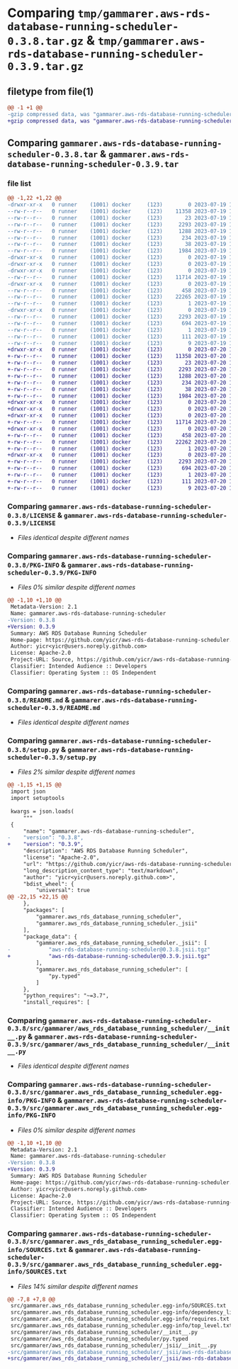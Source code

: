 # Comparing `tmp/gammarer.aws-rds-database-running-scheduler-0.3.8.tar.gz` & `tmp/gammarer.aws-rds-database-running-scheduler-0.3.9.tar.gz`

## filetype from file(1)

```diff
@@ -1 +1 @@
-gzip compressed data, was "gammarer.aws-rds-database-running-scheduler-0.3.8.tar", last modified: Wed Jul 19 19:15:59 2023, max compression
+gzip compressed data, was "gammarer.aws-rds-database-running-scheduler-0.3.9.tar", last modified: Thu Jul 20 19:15:20 2023, max compression
```

## Comparing `gammarer.aws-rds-database-running-scheduler-0.3.8.tar` & `gammarer.aws-rds-database-running-scheduler-0.3.9.tar`

### file list

```diff
@@ -1,22 +1,22 @@
-drwxr-xr-x   0 runner    (1001) docker     (123)        0 2023-07-19 19:15:59.335280 gammarer.aws-rds-database-running-scheduler-0.3.8/
--rw-r--r--   0 runner    (1001) docker     (123)    11358 2023-07-19 19:15:47.000000 gammarer.aws-rds-database-running-scheduler-0.3.8/LICENSE
--rw-r--r--   0 runner    (1001) docker     (123)       23 2023-07-19 19:15:47.000000 gammarer.aws-rds-database-running-scheduler-0.3.8/MANIFEST.in
--rw-r--r--   0 runner    (1001) docker     (123)     2293 2023-07-19 19:15:59.335280 gammarer.aws-rds-database-running-scheduler-0.3.8/PKG-INFO
--rw-r--r--   0 runner    (1001) docker     (123)     1288 2023-07-19 19:15:47.000000 gammarer.aws-rds-database-running-scheduler-0.3.8/README.md
--rw-r--r--   0 runner    (1001) docker     (123)      234 2023-07-19 19:15:47.000000 gammarer.aws-rds-database-running-scheduler-0.3.8/pyproject.toml
--rw-r--r--   0 runner    (1001) docker     (123)       38 2023-07-19 19:15:59.335280 gammarer.aws-rds-database-running-scheduler-0.3.8/setup.cfg
--rw-r--r--   0 runner    (1001) docker     (123)     1984 2023-07-19 19:15:47.000000 gammarer.aws-rds-database-running-scheduler-0.3.8/setup.py
-drwxr-xr-x   0 runner    (1001) docker     (123)        0 2023-07-19 19:15:59.331280 gammarer.aws-rds-database-running-scheduler-0.3.8/src/
-drwxr-xr-x   0 runner    (1001) docker     (123)        0 2023-07-19 19:15:59.331280 gammarer.aws-rds-database-running-scheduler-0.3.8/src/gammarer/
-drwxr-xr-x   0 runner    (1001) docker     (123)        0 2023-07-19 19:15:59.331280 gammarer.aws-rds-database-running-scheduler-0.3.8/src/gammarer/aws_rds_database_running_scheduler/
--rw-r--r--   0 runner    (1001) docker     (123)    11714 2023-07-19 19:15:47.000000 gammarer.aws-rds-database-running-scheduler-0.3.8/src/gammarer/aws_rds_database_running_scheduler/__init__.py
-drwxr-xr-x   0 runner    (1001) docker     (123)        0 2023-07-19 19:15:59.331280 gammarer.aws-rds-database-running-scheduler-0.3.8/src/gammarer/aws_rds_database_running_scheduler/_jsii/
--rw-r--r--   0 runner    (1001) docker     (123)      458 2023-07-19 19:15:47.000000 gammarer.aws-rds-database-running-scheduler-0.3.8/src/gammarer/aws_rds_database_running_scheduler/_jsii/__init__.py
--rw-r--r--   0 runner    (1001) docker     (123)    22265 2023-07-19 19:15:47.000000 gammarer.aws-rds-database-running-scheduler-0.3.8/src/gammarer/aws_rds_database_running_scheduler/_jsii/aws-rds-database-running-scheduler@0.3.8.jsii.tgz
--rw-r--r--   0 runner    (1001) docker     (123)        1 2023-07-19 19:15:47.000000 gammarer.aws-rds-database-running-scheduler-0.3.8/src/gammarer/aws_rds_database_running_scheduler/py.typed
-drwxr-xr-x   0 runner    (1001) docker     (123)        0 2023-07-19 19:15:59.331280 gammarer.aws-rds-database-running-scheduler-0.3.8/src/gammarer.aws_rds_database_running_scheduler.egg-info/
--rw-r--r--   0 runner    (1001) docker     (123)     2293 2023-07-19 19:15:59.000000 gammarer.aws-rds-database-running-scheduler-0.3.8/src/gammarer.aws_rds_database_running_scheduler.egg-info/PKG-INFO
--rw-r--r--   0 runner    (1001) docker     (123)      694 2023-07-19 19:15:59.000000 gammarer.aws-rds-database-running-scheduler-0.3.8/src/gammarer.aws_rds_database_running_scheduler.egg-info/SOURCES.txt
--rw-r--r--   0 runner    (1001) docker     (123)        1 2023-07-19 19:15:59.000000 gammarer.aws-rds-database-running-scheduler-0.3.8/src/gammarer.aws_rds_database_running_scheduler.egg-info/dependency_links.txt
--rw-r--r--   0 runner    (1001) docker     (123)      111 2023-07-19 19:15:59.000000 gammarer.aws-rds-database-running-scheduler-0.3.8/src/gammarer.aws_rds_database_running_scheduler.egg-info/requires.txt
--rw-r--r--   0 runner    (1001) docker     (123)        9 2023-07-19 19:15:59.000000 gammarer.aws-rds-database-running-scheduler-0.3.8/src/gammarer.aws_rds_database_running_scheduler.egg-info/top_level.txt
+drwxr-xr-x   0 runner    (1001) docker     (123)        0 2023-07-20 19:15:20.199902 gammarer.aws-rds-database-running-scheduler-0.3.9/
+-rw-r--r--   0 runner    (1001) docker     (123)    11358 2023-07-20 19:15:07.000000 gammarer.aws-rds-database-running-scheduler-0.3.9/LICENSE
+-rw-r--r--   0 runner    (1001) docker     (123)       23 2023-07-20 19:15:07.000000 gammarer.aws-rds-database-running-scheduler-0.3.9/MANIFEST.in
+-rw-r--r--   0 runner    (1001) docker     (123)     2293 2023-07-20 19:15:20.199902 gammarer.aws-rds-database-running-scheduler-0.3.9/PKG-INFO
+-rw-r--r--   0 runner    (1001) docker     (123)     1288 2023-07-20 19:15:07.000000 gammarer.aws-rds-database-running-scheduler-0.3.9/README.md
+-rw-r--r--   0 runner    (1001) docker     (123)      234 2023-07-20 19:15:07.000000 gammarer.aws-rds-database-running-scheduler-0.3.9/pyproject.toml
+-rw-r--r--   0 runner    (1001) docker     (123)       38 2023-07-20 19:15:20.199902 gammarer.aws-rds-database-running-scheduler-0.3.9/setup.cfg
+-rw-r--r--   0 runner    (1001) docker     (123)     1984 2023-07-20 19:15:07.000000 gammarer.aws-rds-database-running-scheduler-0.3.9/setup.py
+drwxr-xr-x   0 runner    (1001) docker     (123)        0 2023-07-20 19:15:20.195902 gammarer.aws-rds-database-running-scheduler-0.3.9/src/
+drwxr-xr-x   0 runner    (1001) docker     (123)        0 2023-07-20 19:15:20.195902 gammarer.aws-rds-database-running-scheduler-0.3.9/src/gammarer/
+drwxr-xr-x   0 runner    (1001) docker     (123)        0 2023-07-20 19:15:20.199902 gammarer.aws-rds-database-running-scheduler-0.3.9/src/gammarer/aws_rds_database_running_scheduler/
+-rw-r--r--   0 runner    (1001) docker     (123)    11714 2023-07-20 19:15:07.000000 gammarer.aws-rds-database-running-scheduler-0.3.9/src/gammarer/aws_rds_database_running_scheduler/__init__.py
+drwxr-xr-x   0 runner    (1001) docker     (123)        0 2023-07-20 19:15:20.199902 gammarer.aws-rds-database-running-scheduler-0.3.9/src/gammarer/aws_rds_database_running_scheduler/_jsii/
+-rw-r--r--   0 runner    (1001) docker     (123)      458 2023-07-20 19:15:07.000000 gammarer.aws-rds-database-running-scheduler-0.3.9/src/gammarer/aws_rds_database_running_scheduler/_jsii/__init__.py
+-rw-r--r--   0 runner    (1001) docker     (123)    22262 2023-07-20 19:15:07.000000 gammarer.aws-rds-database-running-scheduler-0.3.9/src/gammarer/aws_rds_database_running_scheduler/_jsii/aws-rds-database-running-scheduler@0.3.9.jsii.tgz
+-rw-r--r--   0 runner    (1001) docker     (123)        1 2023-07-20 19:15:07.000000 gammarer.aws-rds-database-running-scheduler-0.3.9/src/gammarer/aws_rds_database_running_scheduler/py.typed
+drwxr-xr-x   0 runner    (1001) docker     (123)        0 2023-07-20 19:15:20.199902 gammarer.aws-rds-database-running-scheduler-0.3.9/src/gammarer.aws_rds_database_running_scheduler.egg-info/
+-rw-r--r--   0 runner    (1001) docker     (123)     2293 2023-07-20 19:15:20.000000 gammarer.aws-rds-database-running-scheduler-0.3.9/src/gammarer.aws_rds_database_running_scheduler.egg-info/PKG-INFO
+-rw-r--r--   0 runner    (1001) docker     (123)      694 2023-07-20 19:15:20.000000 gammarer.aws-rds-database-running-scheduler-0.3.9/src/gammarer.aws_rds_database_running_scheduler.egg-info/SOURCES.txt
+-rw-r--r--   0 runner    (1001) docker     (123)        1 2023-07-20 19:15:20.000000 gammarer.aws-rds-database-running-scheduler-0.3.9/src/gammarer.aws_rds_database_running_scheduler.egg-info/dependency_links.txt
+-rw-r--r--   0 runner    (1001) docker     (123)      111 2023-07-20 19:15:20.000000 gammarer.aws-rds-database-running-scheduler-0.3.9/src/gammarer.aws_rds_database_running_scheduler.egg-info/requires.txt
+-rw-r--r--   0 runner    (1001) docker     (123)        9 2023-07-20 19:15:20.000000 gammarer.aws-rds-database-running-scheduler-0.3.9/src/gammarer.aws_rds_database_running_scheduler.egg-info/top_level.txt
```

### Comparing `gammarer.aws-rds-database-running-scheduler-0.3.8/LICENSE` & `gammarer.aws-rds-database-running-scheduler-0.3.9/LICENSE`

 * *Files identical despite different names*

### Comparing `gammarer.aws-rds-database-running-scheduler-0.3.8/PKG-INFO` & `gammarer.aws-rds-database-running-scheduler-0.3.9/PKG-INFO`

 * *Files 0% similar despite different names*

```diff
@@ -1,10 +1,10 @@
 Metadata-Version: 2.1
 Name: gammarer.aws-rds-database-running-scheduler
-Version: 0.3.8
+Version: 0.3.9
 Summary: AWS RDS Database Running Scheduler
 Home-page: https://github.com/yicr/aws-rds-database-running-scheduler.git
 Author: yicr<yicr@users.noreply.github.com>
 License: Apache-2.0
 Project-URL: Source, https://github.com/yicr/aws-rds-database-running-scheduler.git
 Classifier: Intended Audience :: Developers
 Classifier: Operating System :: OS Independent
```

### Comparing `gammarer.aws-rds-database-running-scheduler-0.3.8/README.md` & `gammarer.aws-rds-database-running-scheduler-0.3.9/README.md`

 * *Files identical despite different names*

### Comparing `gammarer.aws-rds-database-running-scheduler-0.3.8/setup.py` & `gammarer.aws-rds-database-running-scheduler-0.3.9/setup.py`

 * *Files 2% similar despite different names*

```diff
@@ -1,15 +1,15 @@
 import json
 import setuptools
 
 kwargs = json.loads(
     """
 {
     "name": "gammarer.aws-rds-database-running-scheduler",
-    "version": "0.3.8",
+    "version": "0.3.9",
     "description": "AWS RDS Database Running Scheduler",
     "license": "Apache-2.0",
     "url": "https://github.com/yicr/aws-rds-database-running-scheduler.git",
     "long_description_content_type": "text/markdown",
     "author": "yicr<yicr@users.noreply.github.com>",
     "bdist_wheel": {
         "universal": true
@@ -22,15 +22,15 @@
     },
     "packages": [
         "gammarer.aws_rds_database_running_scheduler",
         "gammarer.aws_rds_database_running_scheduler._jsii"
     ],
     "package_data": {
         "gammarer.aws_rds_database_running_scheduler._jsii": [
-            "aws-rds-database-running-scheduler@0.3.8.jsii.tgz"
+            "aws-rds-database-running-scheduler@0.3.9.jsii.tgz"
         ],
         "gammarer.aws_rds_database_running_scheduler": [
             "py.typed"
         ]
     },
     "python_requires": "~=3.7",
     "install_requires": [
```

### Comparing `gammarer.aws-rds-database-running-scheduler-0.3.8/src/gammarer/aws_rds_database_running_scheduler/__init__.py` & `gammarer.aws-rds-database-running-scheduler-0.3.9/src/gammarer/aws_rds_database_running_scheduler/__init__.py`

 * *Files identical despite different names*

### Comparing `gammarer.aws-rds-database-running-scheduler-0.3.8/src/gammarer.aws_rds_database_running_scheduler.egg-info/PKG-INFO` & `gammarer.aws-rds-database-running-scheduler-0.3.9/src/gammarer.aws_rds_database_running_scheduler.egg-info/PKG-INFO`

 * *Files 0% similar despite different names*

```diff
@@ -1,10 +1,10 @@
 Metadata-Version: 2.1
 Name: gammarer.aws-rds-database-running-scheduler
-Version: 0.3.8
+Version: 0.3.9
 Summary: AWS RDS Database Running Scheduler
 Home-page: https://github.com/yicr/aws-rds-database-running-scheduler.git
 Author: yicr<yicr@users.noreply.github.com>
 License: Apache-2.0
 Project-URL: Source, https://github.com/yicr/aws-rds-database-running-scheduler.git
 Classifier: Intended Audience :: Developers
 Classifier: Operating System :: OS Independent
```

### Comparing `gammarer.aws-rds-database-running-scheduler-0.3.8/src/gammarer.aws_rds_database_running_scheduler.egg-info/SOURCES.txt` & `gammarer.aws-rds-database-running-scheduler-0.3.9/src/gammarer.aws_rds_database_running_scheduler.egg-info/SOURCES.txt`

 * *Files 14% similar despite different names*

```diff
@@ -7,8 +7,8 @@
 src/gammarer.aws_rds_database_running_scheduler.egg-info/SOURCES.txt
 src/gammarer.aws_rds_database_running_scheduler.egg-info/dependency_links.txt
 src/gammarer.aws_rds_database_running_scheduler.egg-info/requires.txt
 src/gammarer.aws_rds_database_running_scheduler.egg-info/top_level.txt
 src/gammarer/aws_rds_database_running_scheduler/__init__.py
 src/gammarer/aws_rds_database_running_scheduler/py.typed
 src/gammarer/aws_rds_database_running_scheduler/_jsii/__init__.py
-src/gammarer/aws_rds_database_running_scheduler/_jsii/aws-rds-database-running-scheduler@0.3.8.jsii.tgz
+src/gammarer/aws_rds_database_running_scheduler/_jsii/aws-rds-database-running-scheduler@0.3.9.jsii.tgz
```


